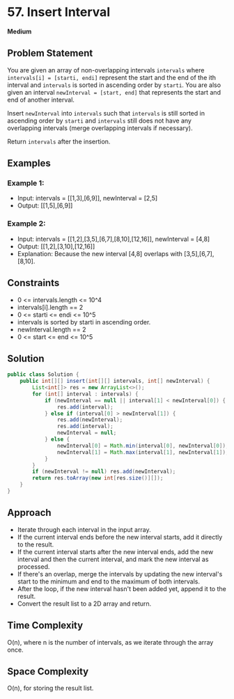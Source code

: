 # 57. Insert Interval
**Medium**

## Problem Statement
You are given an array of non-overlapping intervals `intervals` where `intervals[i] = [starti, endi]` represent the start and the end of the ith interval and `intervals` is sorted in ascending order by `starti`. You are also given an interval `newInterval = [start, end]` that represents the start and end of another interval.

Insert `newInterval` into `intervals` such that `intervals` is still sorted in ascending order by `starti` and `intervals` still does not have any overlapping intervals (merge overlapping intervals if necessary).

Return `intervals` after the insertion.

## Examples
### Example 1:
- Input: intervals = [[1,3],[6,9]], newInterval = [2,5]
- Output: [[1,5],[6,9]]

### Example 2:
- Input: intervals = [[1,2],[3,5],[6,7],[8,10],[12,16]], newInterval = [4,8]
- Output: [[1,2],[3,10],[12,16]]
- Explanation: Because the new interval [4,8] overlaps with [3,5],[6,7],[8,10].

## Constraints
- 0 <= intervals.length <= 10^4
- intervals[i].length == 2
- 0 <= starti <= endi <= 10^5
- intervals is sorted by starti in ascending order.
- newInterval.length == 2
- 0 <= start <= end <= 10^5

## Solution
```java
public class Solution {
    public int[][] insert(int[][] intervals, int[] newInterval) {
        List<int[]> res = new ArrayList<>();
        for (int[] interval : intervals) {
            if (newInterval == null || interval[1] < newInterval[0]) {
                res.add(interval);
            } else if (interval[0] > newInterval[1]) {
                res.add(newInterval);
                res.add(interval);
                newInterval = null;
            } else {
                newInterval[0] = Math.min(interval[0], newInterval[0]);
                newInterval[1] = Math.max(interval[1], newInterval[1]);
            }
        }
        if (newInterval != null) res.add(newInterval);
        return res.toArray(new int[res.size()][]);
    }
}
```

## Approach

- Iterate through each interval in the input array.
- If the current interval ends before the new interval starts, add it directly to the result.
- If the current interval starts after the new interval ends, add the new interval and then the current interval, and mark the new interval as processed.
- If there's an overlap, merge the intervals by updating the new interval's start to the minimum and end to the maximum of both intervals.
- After the loop, if the new interval hasn't been added yet, append it to the result.
- Convert the result list to a 2D array and return.

## Time Complexity

O(n), where n is the number of intervals, as we iterate through the array once.

## Space Complexity

O(n), for storing the result list.